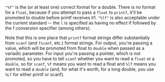 `"%f"` is the (or at least one) correct format for a double. There is no format for a `float`, because if you attempt to pass a `float` to `printf`, it'll be promoted to double before printf receives it1. `"%lf"` is also acceptable under the current standard -- the `l` is specified as having no effect if followed by the f conversion specifier (among others).

Note that this is one place that `printf` format strings differ substantially from `scanf` (and `fscanf`, etc.) format strings. For output, you're passing a value, which will be promoted from float to `double` when passed as a variadic parameter. For input you're passing a pointer, which is not promoted, so you have to tell `scanf` whether you want to read a `float` or a `double`, so for `scanf`, `%f` means you want to read a float and `%lf` means you want to read a `double` (and, for what it's worth, for a long double, you use `%Lf` for either printf or scanf).

